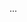 <panel type="info" header="Can implement overloading :star::star::star:" expandable expanded no-close>

<panel type="info" header="Can explain method overloading :star::star::star:" expandable>
  <include src="../../book/oopDesign/inheritance/overloading/full.md" />
  <panel header=":trophy: Evidence" expanded>

...

  </panel>
</panel>

</panel>
